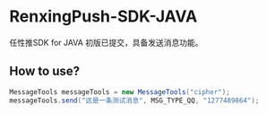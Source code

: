 # RenxingPush-SDK-JAVA
任性推SDK for JAVA
初版已提交，具备发送消息功能。

## How to use?

```java
MessageTools messageTools = new MessageTools("cipher");
messageTools.send("这是一条测试消息", MSG_TYPE_QQ, "1277489864");
```
